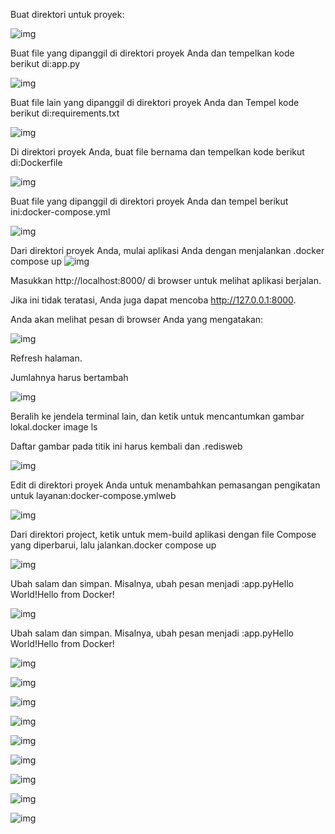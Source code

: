 Buat direktori untuk proyek:

![img](foto8/1.png)

Buat file yang dipanggil di direktori proyek Anda dan tempelkan kode berikut di:app.py

![img](foto8/2.png)

Buat file lain yang dipanggil di direktori proyek Anda dan Tempel kode berikut di:requirements.txt

![img](foto8/3.png)

Di direktori proyek Anda, buat file bernama dan tempelkan kode berikut di:Dockerfile

![img](foto8/4.png)

Buat file yang dipanggil di direktori proyek Anda dan tempel berikut ini:docker-compose.yml

![img](foto8/5.png)

Dari direktori proyek Anda, mulai aplikasi Anda dengan menjalankan .docker compose up
![img](foto8/6.png)

Masukkan http://localhost:8000/ di browser untuk melihat aplikasi berjalan.

Jika ini tidak teratasi, Anda juga dapat mencoba http://127.0.0.1:8000.

Anda akan melihat pesan di browser Anda yang mengatakan:

![img](foto8/7.png)


Refresh halaman.

Jumlahnya harus bertambah


![img](foto8/8.png)

Beralih ke jendela terminal lain, dan ketik untuk mencantumkan gambar lokal.docker image ls

Daftar gambar pada titik ini harus kembali dan .redisweb


![img](foto8/9.png)

Edit di direktori proyek Anda untuk menambahkan pemasangan pengikatan untuk layanan:docker-compose.ymlweb

![img](foto8/10.png)

Dari direktori project, ketik untuk mem-build aplikasi dengan file Compose yang diperbarui, lalu jalankan.docker compose up

![img](foto8/11.png)

Ubah salam dan simpan. Misalnya, ubah pesan menjadi :app.pyHello World!Hello from Docker!

![img](foto8/12.png)

Ubah salam dan simpan. Misalnya, ubah pesan menjadi :app.pyHello World!Hello from Docker!

![img](foto8/13.png)

![img](foto8/14.png)

![img](foto8/15.png)

![img](foto8/16.png)

![img](foto8/17.png)

![img](foto8/18.png)

![img](foto8/19.png)

![img](foto8/20.png)

![img](foto8/21.png)

